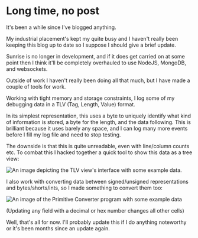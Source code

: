 # Long time, no post
It's been a while since I've blogged anything.

My industrial placement's kept my quite busy and I haven't really been keeping this blog up to date so I suppose I should give a brief update.

Sunrise is no longer in development, and if it does get carried on at some point then I think it'll be completely overhauled to use NodeJS, MongoDB, and websockets.

Outside of work I haven't really been doing all that much, but I have made a couple of tools for work.

Working with tight memory and storage constraints, I log some of my debugging data in a TLV (Tag, Length, Value) format.

In its simplest representation, this uses a byte to uniquely identify what kind of information is stored, a byte for the length, and the data following. This is brilliant because it uses barely any space, and I can log many more events before I fill my log file and need to stop testing.

The downside is that this is quite unreadable, even with line/column counts etc. To combat this I hacked together a quick tool to show this data as a tree view:

![An image depicting the TLV view's interface with some example data.](http://%current-domain/res/media/tlv-viewer.png)

I also work with converting data between signed/unsigned representations and bytes/shorts/ints, so I made something to convert them too:

![An image of the Primitive Converter program with some example data](http://%current-domain/res/media/prim-converter.png)

(Updating any field with a decimal or hex number changes all other cells)

Well, that's all for now. I'll probably update this if I do anything noteworthy or it's been months since an update again.
